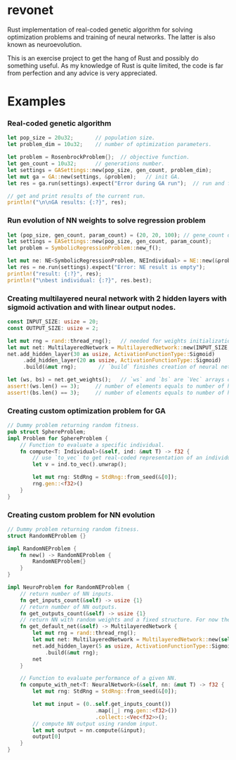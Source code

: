 # revonet

Rust implementation of real-coded genetic algorithm for solving optimization problems and training of neural networks. The latter is also known as neuroevolution.

This is an exercise project to get the hang of Rust and possibly do something useful. As my knowledge of Rust is quite limited, the code is far from perfection and any advice is very appreciated.

# Examples

### Real-coded genetic algorithm

```rust
let pop_size = 20u32;       // population size.
let problem_dim = 10u32;    // number of optimization parameters.

let problem = RosenbrockProblem{};  // objective function.
let gen_count = 10u32;      // generations number.
let settings = GASettings::new(pop_size, gen_count, problem_dim);
let mut ga = GA::new(settings, &problem);   // init GA.
let res = ga.run(settings).expect("Error during GA run");  // run and fetch the results.

// get and print results of the current run.
println!("\n\nGA results: {:?}", res);
```

### Run evolution of NN weights to solve regression problem

```rust
let (pop_size, gen_count, param_count) = (20, 20, 100); // gene_count does not matter here as NN structure is defined by a problem.
let settings = EASettings::new(pop_size, gen_count, param_count);
let problem = SymbolicRegressionProblem::new_f();

let mut ne: NE<SymbolicRegressionProblem, NEIndividual> = NE::new(&problem);
let res = ne.run(settings).expect("Error: NE result is empty");
println!("result: {:?}", res);
println!("\nbest individual: {:?}", res.best);
```

### Creating multilayered neural network with 2 hidden layers with sigmoid activation and with linear output nodes.

```rust
const INPUT_SIZE: usize = 20;
const OUTPUT_SIZE: usize = 2;

let mut rng = rand::thread_rng();   // needed for weights initialization when NN is built.
let mut net: MultilayeredNetwork = MultilayeredNetwork::new(INPUT_SIZE, OUTPUT_SIZE);
net.add_hidden_layer(30 as usize, ActivationFunctionType::Sigmoid)
     .add_hidden_layer(20 as usize, ActivationFunctionType::Sigmoid)
     .build(&mut rng);       // `build` finishes creation of neural network.

let (ws, bs) = net.get_weights();   // `ws` and `bs` are `Vec` arrays containing weights and biases for each layer.
assert!(ws.len() == 3);		// number of elements equals to number of hidden layers + 1 output layer
assert!(bs.len() == 3);		// number of elements equals to number of hidden layers + 1 output layer

```

### Creating custom optimization problem for GA

```rust
// Dummy problem returning random fitness.
pub struct SphereProblem;
impl Problem for SphereProblem {
    // Function to evaluate a specific individual.
    fn compute<T: Individual>(&self, ind: &mut T) -> f32 {
        // use `to_vec` to get real-coded representation of an individual.
        let v = ind.to_vec().unwrap();

        let mut rng: StdRng = StdRng::from_seed(&[0]);
        rng.gen::<f32>()
    }
}
```

### Creating custom problem for NN evolution

```rust
// Dummy problem returning random fitness.
struct RandomNEProblem {}

impl RandomNEProblem {
    fn new() -> RandomNEProblem {
        RandomNEProblem{}
    }
}

impl NeuroProblem for RandomNEProblem {
    // return number of NN inputs.
    fn get_inputs_count(&self) -> usize {1}
    // return number of NN outputs.
    fn get_outputs_count(&self) -> usize {1}
    // return NN with random weights and a fixed structure. For now the structure should be the same all the time to make sure that crossover is possible. Likely to change in the future as I get more hang on Rust.
    fn get_default_net(&self) -> MultilayeredNetwork {
        let mut rng = rand::thread_rng();
        let mut net: MultilayeredNetwork = MultilayeredNetwork::new(self.get_inputs_count(), self.get_outputs_count());
        net.add_hidden_layer(5 as usize, ActivationFunctionType::Sigmoid)
            .build(&mut rng);
        net
    }

    // Function to evaluate performance of a given NN.
    fn compute_with_net<T: NeuralNetwork>(&self, nn: &mut T) -> f32 {
        let mut rng: StdRng = StdRng::from_seed(&[0]);

        let mut input = (0..self.get_inputs_count())
                            .map(|_| rng.gen::<f32>())
                            .collect::<Vec<f32>>();
        // compute NN output using random input.
        let mut output = nn.compute(&input);
        output[0]
    }
}

```
